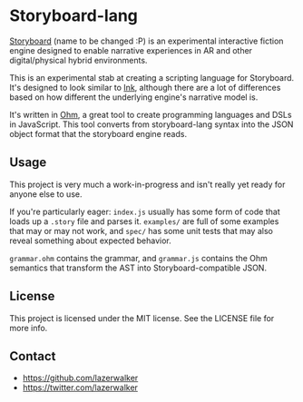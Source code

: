 # Storyboard-lang
[Storyboard](https://github.com/lazerwalker/storyboard) (name to be changed :P) is an experimental interactive fiction engine designed to enable narrative experiences in AR and other digital/physical hybrid environments.

This is an experimental stab at creating a scripting language for Storyboard. It's designed to look similar to [Ink](https://github.com/inkle/ink), although there are a lot of differences based on how different the underlying engine's narrative model is.

It's written in [Ohm](https://github.com/harc/ohm), a great tool to create programming languages and DSLs in JavaScript. This tool converts from storyboard-lang syntax into the JSON object format that the storyboard engine reads.


## Usage
This project is very much a work-in-progress and isn't really yet ready for anyone else to use.

If you're particularly eager: `index.js` usually has some form of code that loads up a `.story` file and parses it. `examples/` are full of some examples that may or may not work, and `spec/` has some unit tests that may also reveal something about expected behavior.

`grammar.ohm` contains the grammar, and `grammar.js` contains the Ohm semantics that transform the AST into Storyboard-compatible JSON.

## License
This project is licensed under the MIT license. See the LICENSE file for more info.


## Contact
* https://github.com/lazerwalker
* https://twitter.com/lazerwalker